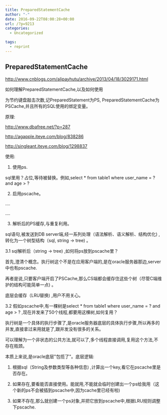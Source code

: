 ```yaml
---
title: PreparedStatementCache
author: "-"
date: 2016-09-22T08:00:28+00:00
url: /?p=9213
categories:
  - Uncategorized

tags:
  - reprint
---
```

## PreparedStatementCache
http://www.cnblogs.com/alipayhutu/archive/2013/04/18/3029171.html


如何理解PreparedStatementCache,以及如何使用

为节约键盘敲击次数,记PreparedStatement为PS, PreparedStatementCache为PSCache,并且所有的SQL使用的绑定变量。

原理: 

http://www.dbafree.net/?p=287

http://agapple.iteye.com/blog/838286

http://singleant.iteye.com/blog/1298837


使用: 

1. 使用ps.

sql里用？占位,等待被替换。例如,select * from table1 where user_name = ? and age > ?


2. 启用pscache。

<bean id="dataSource" class="org.apache.commons.dbcp.BasicDataSource" destroy-method="close">
  
....
  
<property name="poolPreparedStatements" value="true" />
  
<property name="maxOpenPreparedStatements" value="10" />
  
....
  
</bean>
  
3. 解析后的PS缓存,与重复利用。

sql语句,被发送到DB server端,经一系列处理（语法解析、语义解析、结构优化) ,转化为一个树型结构（sql, string -> tree) 。

3.1 sql解析后（string -> tree) ,如何将ps放到pscache里？

首先,澄清个概念。执行树这个不是在应用客户端的,是在oracle服务器那边,server中也有pscache.
  
再者是说,只要客户端开启了PSCache,那么CS端都会缓存住这些个树（尽管C端维护的结构可能简单一点) 。
  
底层会缓存（LRU替换) ,用户不用关心。
  
3.2  假如pscache中,有一棵树是select * from table1 where user_name = ? and age > ? ,现在并发来了50个线程,都要用这棵树,如何复用？

执行树是一个具体的执行步骤了,是oracle服务器底层的具体执行步骤,所以再多的并发,直接拿过来用就是了,跟并发没有很多的关系。

可以理解为一个非状态的公共方法,就可以了,多个线程直接调用,复用这个方法,不存在瓶颈。

本质上来说,是oracle底层"包揽了"。底层逻辑: 

1) 根据sql（String及参数类型等各种信息) ,计算出一个key,看它在pscache里是否存在。
  
2) 如果存在,要看能否直接使用。能就用,不能就会临时创建出一个ps给我用（这个新的ps不会被插到pscache中,因为cache里已经有啦) 
  
3) 如果不存在,那么就创建一个ps对象,并把它放到pscache中,根据LRU规则调整下pscache.